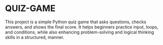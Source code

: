 # QUIZ-GAME
This project is a simple Python quiz game that asks questions, checks answers, and shows the final score. It helps beginners practice input, loops, and conditions, while also enhancing problem-solving and logical thinking skills in a structured, manner.
